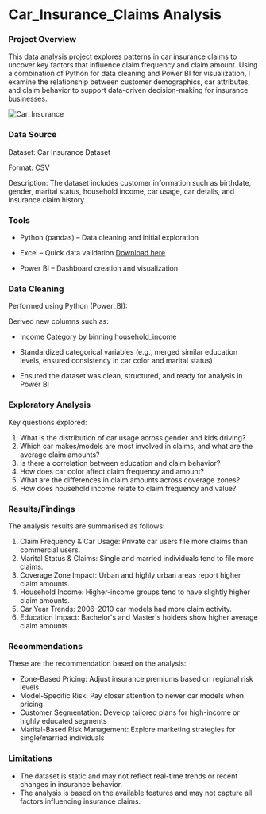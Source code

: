 # Car_Insurance_Claims Analysis

### Project Overview

This data analysis project explores patterns in car insurance claims to uncover key factors that influence claim frequency and claim amount.
Using a combination of Python for data cleaning and Power BI for visualization, I examine the relationship between customer demographics, 
car attributes, and claim behavior to support data-driven decision-making for insurance businesses.

![Car_Insurance](https://github.com/user-attachments/assets/34111d41-3056-4dd5-868e-1e1a0c43e24b)

### Data Source

Dataset: Car Insurance Dataset

Format: CSV

Description: The dataset includes customer information such as birthdate, gender, marital status, household income, car usage, car details, and insurance claim history.

### Tools
- Python (pandas) – Data cleaning and initial exploration

- Excel – Quick data validation [Download here](https://docs.google.com/spreadsheets/d/10J4LRwRY9WbXMomV_Xz2nACQ5iOzyCGTtYKg1QiRvDs/edit?usp=sharing)

- Power BI – Dashboard creation and visualization

### Data Cleaning
Performed using Python (Power_BI):

Derived new columns such as:

- Income Category by binning household_income

- Standardized categorical variables (e.g., merged similar education levels, ensured consistency in car color and marital status)

- Ensured the dataset was clean, structured, and ready for analysis in Power BI

### Exploratory Analysis
Key questions explored:

1. What is the distribution of car usage across gender and kids driving?
2. Which car makes/models are most involved in claims, and what are the average claim amounts?
3. Is there a correlation between education and claim behavior?
4. How does car color affect claim frequency and amount?
5. What are the differences in claim amounts across coverage zones?
6. How does household income relate to claim frequency and value?

### Results/Findings
The analysis results are summarised as follows:
1. Claim Frequency & Car Usage: Private car users file more claims than commercial users.
2. Marital Status & Claims: Single and married individuals tend to file more claims.
3. Coverage Zone Impact: Urban and highly urban areas report higher claim amounts.
4. Household Income: Higher-income groups tend to have slightly higher claim amounts.
5. Car Year Trends: 2006–2010 car models had more claim activity.
6. Education Impact: Bachelor's and Master's holders show higher average claim amounts.

### Recommendations
These are the recommendation based on the analysis:
- Zone-Based Pricing: Adjust insurance premiums based on regional risk levels
- Model-Specific Risk: Pay closer attention to newer car models when pricing
- Customer Segmentation: Develop tailored plans for high-income or highly educated segments
- Marital-Based Risk Management: Explore marketing strategies for single/married individuals

### Limitations
- The dataset is static and may not reflect real-time trends or recent changes in insurance behavior.
- The analysis is based on the available features and may not capture all factors influencing insurance claims.

